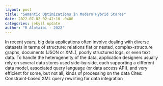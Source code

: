 ```yaml
--- 
layout: post 
title: "Semantic Optimizations in Modern Hybrid Stores" 
date: 2022-07-02 02:42:16 -0400 
categories: jekyll update 
author: "R Alotaibi - 2022" 
--- 
```

In recent years, big data applications often involve dealing with diverse datasets in terms of structure: relations flat or nested, complex-structure graphs, documents (JSON or XML), poorly structured logs, or even text data. To handle the heterogeneity of the data, application designers usually rely on several data stores used side-by-side, each supporting a different data model, associated query language (or data access API), and very efficient for some, but not all, kinds of processing on the data Cites: Constraint-based XML query rewriting for data integration
